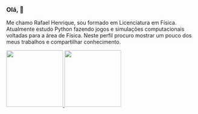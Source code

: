 ### Olá, 👋

Me chamo Rafael Henrique, sou formado em Licenciatura em Física. Atualmente estudo Python fazendo jogos e simulações computacionais voltadas para a área de Física. Neste perfil procuro mostrar um pouco dos meus trabalhos e compartilhar conhecimento.


<div>
<a href="https://github.com/Fisica-Rafael-Henrique">
<img height="150em" src="https://github-readme-stats.vercel.app/api/top-langs/?username=Fisica-Rafael-Henrique&layout=compact&langs_count=7&theme=tokyonight"/>
<img height="150em" src="https://github-readme-stats.vercel.app/api?username=Fisica-Rafael-Henrique&show_icons=true&theme=tokyonight&include_all_commits=true&count_private=true"/>
</div>

